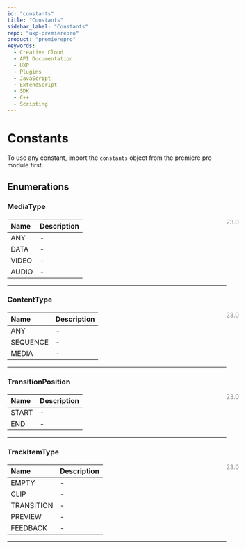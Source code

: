 ```yaml
---
id: "constants"
title: "Constants"
sidebar_label: "Constants"
repo: "uxp-premierepro"
product: "premierepro"
keywords:
  - Creative Cloud
  - API Documentation
  - UXP
  - Plugins
  - JavaScript
  - ExtendScript
  - SDK
  - C++
  - Scripting
---
```


# Constants

To use any constant, import the `constants` object from the premiere pro module first.

## Enumerations


### MediaType 
<span class="minversion" style="display: block; margin-bottom: -1em; margin-left: 36em; float:left; opacity:0.5;">23.0</span>

| Name | Description |
| :------ | :------ |
| ANY | - |
| DATA | - |
| VIDEO | - |
| AUDIO | - |

___

### ContentType 
<span class="minversion" style="display: block; margin-bottom: -1em; margin-left: 36em; float:left; opacity:0.5;">23.0</span>

| Name | Description |
| :------ | :------ |
| ANY | - |
| SEQUENCE | - |
| MEDIA | - |

___

### TransitionPosition 
<span class="minversion" style="display: block; margin-bottom: -1em; margin-left: 36em; float:left; opacity:0.5;">23.0</span>

| Name | Description |
| :------ | :------ |
| START | - |
| END | - |

___

### TrackItemType 
<span class="minversion" style="display: block; margin-bottom: -1em; margin-left: 36em; float:left; opacity:0.5;">23.0</span>

| Name | Description |
| :------ | :------ |
| EMPTY | - |
| CLIP | - |
| TRANSITION | - |
| PREVIEW | - |
| FEEDBACK | - |

___

